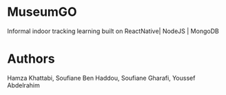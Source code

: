 # MuseumGO
Informal indoor tracking learning built on ReactNative| NodeJS | MongoDB

# Authors
Hamza Khattabi, Soufiane Ben Haddou, Soufiane Gharafi, Youssef Abdelrahim
